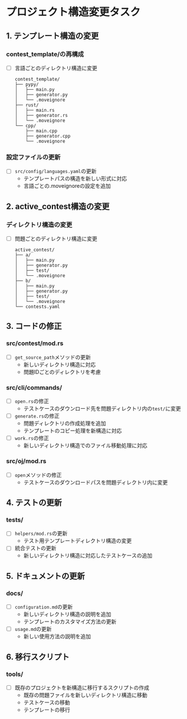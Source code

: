 # プロジェクト構造変更タスク

## 1. テンプレート構造の変更

### contest_template/の再構成
- [ ] 言語ごとのディレクトリ構造に変更
  ```
  contest_template/
  ├── pypy/
  │   ├── main.py
  │   ├── generator.py
  │   └── .moveignore
  ├── rust/
  │   ├── main.rs
  │   ├── generator.rs
  │   └── .moveignore
  └── cpp/
      ├── main.cpp
      ├── generator.cpp
      └── .moveignore
  ```

### 設定ファイルの更新
- [ ] `src/config/languages.yaml`の更新
  - テンプレートパスの構造を新しい形式に対応
  - 言語ごとの.moveignoreの設定を追加

## 2. active_contest構造の変更

### ディレクトリ構造の変更
- [ ] 問題ごとのディレクトリ構造に変更
  ```
  active_contest/
  ├── a/
  │   ├── main.py
  │   ├── generator.py
  │   ├── test/
  │   └── .moveignore
  ├── b/
  │   ├── main.py
  │   ├── generator.py
  │   ├── test/
  │   └── .moveignore
  └── contests.yaml
  ```

## 3. コードの修正

### src/contest/mod.rs
- [ ] `get_source_path`メソッドの更新
  - 新しいディレクトリ構造に対応
  - 問題IDごとのディレクトリを考慮

### src/cli/commands/
- [ ] `open.rs`の修正
  - テストケースのダウンロード先を問題ディレクトリ内の`test/`に変更
- [ ] `generate.rs`の修正
  - 問題ディレクトリの作成処理を追加
  - テンプレートのコピー処理を新構造に対応
- [ ] `work.rs`の修正
  - 新しいディレクトリ構造でのファイル移動処理に対応

### src/oj/mod.rs
- [ ] `open`メソッドの修正
  - テストケースのダウンロードパスを問題ディレクトリ内に変更

## 4. テストの更新

### tests/
- [ ] `helpers/mod.rs`の更新
  - テスト用テンプレートディレクトリ構造の変更
- [ ] 統合テストの更新
  - 新しいディレクトリ構造に対応したテストケースの追加

## 5. ドキュメントの更新

### docs/
- [ ] `configuration.md`の更新
  - 新しいディレクトリ構造の説明を追加
  - テンプレートのカスタマイズ方法の更新
- [ ] `usage.md`の更新
  - 新しい使用方法の説明を追加

## 6. 移行スクリプト

### tools/
- [ ] 既存のプロジェクトを新構造に移行するスクリプトの作成
  - 既存の問題ファイルを新しいディレクトリ構造に移動
  - テストケースの移動
  - テンプレートの移行 